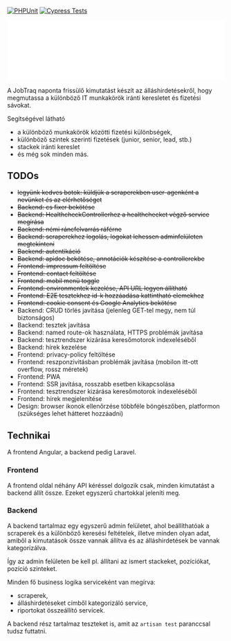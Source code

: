 [![PHPUnit](https://github.com/aryxs3m/jobtraq/actions/workflows/laravel.yml/badge.svg?branch=master)](https://github.com/aryxs3m/jobtraq/actions/workflows/laravel.yml) [![Cypress Tests](https://github.com/aryxs3m/jobtraq/actions/workflows/cypress.yml/badge.svg)](https://github.com/aryxs3m/jobtraq/actions/workflows/cypress.yml)

![JobTraq logo](angular-frontend/src/assets/logo_Light.svg)

A JobTraq naponta frissülő kimutatást készít az álláshirdetésekről, hogy megmutassa a különböző IT munkakörök iránti keresletet és fizetési sávokat.

Segítségével látható

- a különböző munkakörök közötti fizetési különbségek,
- különböző szintek szerinti fizetések (junior, senior, lead, stb.)
- stackek iránti kereslet
- és még sok minden más.

## TODOs

- ~~legyünk kedves botok: küldjük a scraperekben user-agenként a nevünket és az elérhetőséget~~
- ~~Backend: cs fixer bekötése~~
- ~~Backend: HealthcheckControllerhez a healthchecket végző service megírása~~
- ~~Backend: némi ráncfelvarrás ráférne~~
- ~~Backend: scraperekhez logolás, logokat lehessen adminfelületen megtekinteni~~
- ~~Backend: autentikáció~~
- ~~Backend: apidoc bekötése, annotációk készítése a controllerekbe~~
- ~~Frontend: impressum feltöltése~~
- ~~Frontend: contact feltöltése~~
- ~~Frontend: mobil menü toggle~~
- ~~Frontend: environmentek kezelése, API URL legyen állítható~~
- ~~Frontend: E2E tesztekhez id-k hozzáadása kattintható elemekhez~~
- ~~Frontend: cookie consent és Google Analytics bekötése~~
- Backend: CRUD törlés javítása (jelenleg GET-tel megy, nem túl biztonságos)
- Backend: tesztek javítása
- Backend: named route-ok használata, HTTPS problémák javítása
- Backend: tesztrendszer kizárása keresőmotorok indexeléséből
- Backend: hírek kezelése
- Frontend: privacy-policy feltöltése
- Frontend: reszponzivitásban problémák javítása (mobilon itt-ott overflow, rossz méretek)
- Frontend: PWA
- Frontend: SSR javítása, rosszabb esetben kikapcsolása
- Frontend: tesztrendszer kizárása keresőmotorok indexeléséből
- Frontend: hírek megjelenítése
- Design: browser ikonok ellenőrzése többféle böngészőben, platformon (szükséges lehet hátteret hozzáadni)

## Technikai

A frontend Angular, a backend pedig Laravel.

### Frontend

A frontend oldal néhány API kéréssel dolgozik csak, minden kimutatást a backend állít össze. Ezeket egyszerű
chartokkal jeleníti meg.

### Backend

A backend tartalmaz egy egyszerű admin felületet, ahol beállíthatóak a scraperek és a különböző keresési feltételek,
illetve minden olyan adat, amiből a kimutatások össze vannak állítva és az álláshirdetések be vannak kategorizálva.

Így az admin felületen be kell pl. állítani az ismert stackeket, pozíciókat, pozíció szinteket.

Minden fő business logika serviceként van megírva:

- scraperek,
- álláshirdetéseket címből kategorizáló service,
- riportokat összeállító servicek.

A backend rész tartalmaz teszteket is, amit az `artisan test` paranccsal tudsz futtatni.
